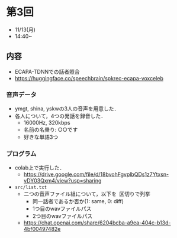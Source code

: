 # 第3回
- 11/13(月)
- 14:40~
## 内容
- ECAPA-TDNNでの話者照合
- https://huggingface.co/speechbrain/spkrec-ecapa-voxceleb
### 音声データ
- ymgt, shina, yskwの3人の音声を用意した．
- 各人について，4つの発話を録音した．
  - 16000Hz, 320kbps
  - 名前の名乗り: ○○です
  - 好きな単語3つ
### プログラム
- colab上で実行した．
  - https://drive.google.com/file/d/18bvohFgvplbQDs1z7Ytxsn-vDY03Qxm4/view?usp=sharing
- `src/list.txt`
  - 二つの音声ファイル組について，以下を` `区切りで列挙
    - 同一話者であるか否か(1: same, 0: diff)
    - 1つ目のwavファイルパス
    - 2つ目のwavファイルパス
  - https://chat.openai.com/share/6204bcba-a9ea-404c-b13d-4bf00497482e